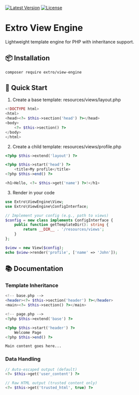 [![Latest Version](https://img.shields.io/packagist/v/extro/view-engine.svg?style=flat-square)](https://packagist.org/packages/extro/view-engine)
[![License](https://img.shields.io/badge/license-MIT-blue.svg)](LICENSE)

# Extro View Engine

Lightweight template engine for PHP with inheritance support.

## 📦 Installation

```bash
composer require extro/view-engine
```

## 🚀 Quick Start

1. Create a base template: resources/views/layout.php
```php
<!DOCTYPE html>
<html>
<head><?= $this->section('head') ?></head>
<body>
    <?= $this->section() ?>
</body>
</html>
```

2. Create a child template: resources/views/profile.php
```php
<?php $this->extend('layout') ?>

<?php $this->start('head') ?>
    <title>My profile</title>
<?php $this->end() ?>

<h1>Hello, <?= $this->get('name') ?>!</h1>
```

3. Render in your code
```php
use Extro\ViewEngine\View;
use Extro\ViewEngine\ConfigInterface;

// Implement your config (e.g., path to views)
$config = new class implements ConfigInterface {
    public function getTemplateDir(): string {
        return __DIR__ . '/resources/views';
    }
};

$view = new View($config);
echo $view->render('profile', ['name' => 'John']);
```

## 📚 Documentation

### Template Inheritance
```php
<!-- base.php -->
<header><?= $this->section('header') ?></header>
<main><?= $this->section() ?></main>

<!-- page.php -->
<?php $this->extend('base') ?>

<?php $this->start('header') ?>
    Welcome Page
<?php $this->end() ?>

Main content goes here...
```

### Data Handling
```php
// Auto-escaped output (default)
<?= $this->get('user_content') ?>

// Raw HTML output (trusted content only)
<?= $this->get('trusted_html', true) ?>
```